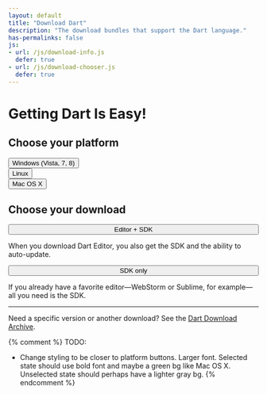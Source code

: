 ```yaml
---
layout: default
title: "Download Dart"
description: "The download bundles that support the Dart language."
has-permalinks: false
js:
- url: /js/download-info.js
  defer: true
- url: /js/download-chooser.js
  defer: true
---
```


# Getting Dart Is Easy!

## Choose your platform

<div class="btn-group-responsive btn-group hero-hldr btn-group-justified os-choices" style="display: table;">
  <div class="btn-group">
    <button type="button" class="btn btn-default btn-lg" id="windows">Windows (Vista, 7, 8)</button>
  </div>
  <div class="btn-group">
    <button type="button" class="btn btn-default btn-lg" id="linux">Linux</button>
  </div>
  <div class="btn-group">
    <button type="button" class="btn btn-default btn-lg" id="macos">Mac OS X</button>
  </div>
</div>

## Choose your download

<div class="row" markdown="1">
  <div class="col-md-6" markdown="1">

  <p align="center">
  <button id="editor" class="btn btn-lg download-choices" style="width:100%">
  Editor + SDK
  </button>
  </p>

  <p>
  When you download Dart Editor, you also get the SDK
  and the ability to auto-update.
  </p>

  </div>

  <div class="col-md-6" markdown="1">
  <p align="center">
  <button id="sdk" class="btn btn-lg btn-primary download-choices" style="width:100%">
  SDK only
  </button>
  </p>

  If you already have a favorite editor—WebStorm or Sublime,
  for example—all you need is the SDK.

  </div>
</div>

<div class="editor" style="display:none" markdown="1">

## Download Dart Editor

{% for platform in site.custom.downloads.binaries %}
<div class="{{platform.os}}" markdown="1">
{% include downloads/_get_dart_editor.html %}
</div>
{% endfor %}

</div>

<div class="sdk" style="display:none" markdown="1">

## Download the SDK

{% for platform in site.custom.downloads.binaries %}
<div class="{{platform.os}}" markdown="1">
{% capture partial %}downloads/_{{platform.os}}_section.html{% endcapture %}{% include {{partial}} %}
</div>
{% endfor %}

</div>

--------------------
Need a specific version or another download?
See the [Dart Download Archive](archive/).


{% comment %}
TODO:
* Change styling to be closer to platform buttons.
  Larger font.
  Selected state should use bold font and
  maybe a green bg like Mac OS X.
  Unselected state should perhaps have a lighter gray bg.
{% endcomment %}
